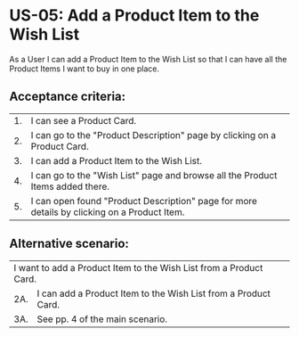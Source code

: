 # US-05:  Add a Product Item to the Wish List

As a User I can add a Product Item to the Wish List so that I can have all the Product Items I want to buy in one place.

## **Acceptance criteria:**

<table>
    <tr>
        <td>1.</td>
        <td>I can see a Product Card.</td>
    </tr>
    <tr>
        <td>2.</td>
        <td>I can go to the "Product Description" page by clicking on a Product Card.</td>
    </tr>
    <tr>
        <td>3.</td>
        <td>I can add a Product Item to the Wish List.</td>
    </tr>
    <tr>
        <td>4.</td>
        <td>I can go to the "Wish List" page and browse all the Product Items added there.</td>
    </tr>
    <tr>
        <td>5.</td>
        <td>I can open found "Product Description" page for more details by clicking on a Product Item.</td> 
    </tr>

</table>

## **Alternative scenario:**

<table>
    <tr>
        <td colspan="2">I want to add a Product Item to the Wish List from a Product Card.</td>
    </tr>
    <tr>
        <td>2A.</td>
        <td>I can add a Product Item to the Wish List from a Product Card.</td> 
    </tr>
    <tr>
        <td>3A.</td>
        <td>See pp. 4 оf the main scenario.</td> 
    </tr>
</table>
